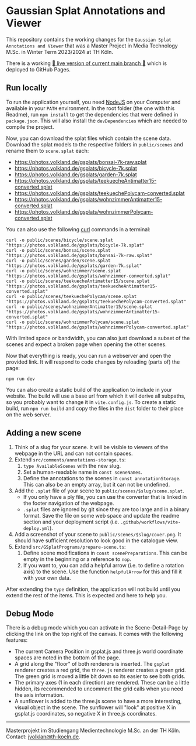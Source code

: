 # Gaussian Splat Annotations and Viewer

This repository contains the working changes for the `Gaussian Splat Annotations and Viewer` that was a Master Project in Media Technology M.Sc. in Winter Term 2023/2024 at TH Köln.

There is a working [🚀 live version of current main branch 🚀](https://jeyemwey.github.io/webxr-gsplats/) which is deployed to GitHub Pages.

## Run locally

To run the application yourself, you need [NodeJS](https://nodejs.org/en) on your Computer and available in your `PATH` environment.
In the root folder (the one with this Readme), run `npm install` to get the dependencies that were defined in `package.json`. This will also install the `devDependencies` which are needed to compile the project. 

Now, you can download the splat files which contain the scene data.
Download the splat models to the respective folders in `public/scenes` and rename them to `scene.splat` each:

* https://photos.volkland.de/gsplats/bonsai-7k-raw.splat
* https://photos.volkland.de/gsplats/bicycle-7k.splat
* https://photos.volkland.de/gsplats/garden-7k.splat
* https://photos.volkland.de/gsplats/teekuecheAntimatter15-converted.splat
* https://photos.volkland.de/gsplats/teekuechePolycam-converted.splat
* https://photos.volkland.de/gsplats/wohnzimmerAntimatter15-converted.splat
* https://photos.volkland.de/gsplats/wohnzimmerPolycam-converted.splat

You can also use the following [curl](https://curl.se) commands in a terminal:

```shell
curl -o public/scenes/bicycle/scene.splat "https://photos.volkland.de/gsplats/bicycle-7k.splat"
curl -o public/scenes/bonsai/scene.splat "https://photos.volkland.de/gsplats/bonsai-7k-raw.splat"
curl -o public/scenes/garden/scene.splat "https://photos.volkland.de/gsplats/garden-7k.splat"
curl -o public/scenes/wohnzimmer/scene.splat "https://photos.volkland.de/gsplats/wohnzimmer-converted.splat"
curl -o public/scenes/teekuecheAntimatter15/scene.splat "https://photos.volkland.de/gsplats/teekuecheAntimatter15-converted.splat"
curl -o public/scenes/teekuechePolycam/scene.splat "https://photos.volkland.de/gsplats/teekuechePolycam-converted.splat"
curl -o public/scenes/wohnzimmerAntimatter15/scene.splat "https://photos.volkland.de/gsplats/wohnzimmerAntimatter15-converted.splat"
curl -o public/scenes/wohnzimmerPolycam/scene.splat "https://photos.volkland.de/gsplats/wohnzimmerPolycam-converted.splat"
```

With limited space or bandwidth, you can also just download a subset of the scenes and expect a broken page when opening the other scenes. 

Now that everything is ready, you can run a webserver and open the provided link. It will respond to code changes by reloading (parts of) the page:

```shell
npm run dev
```

You can also create a static build of the application to include in your website. The build will use a base url from which it will derive all subpaths, so you probably want to change it in `vite.config.js`. To create a static build, run `npm run build` and copy the files in the `dist` folder to their place on the web server.

## Adding a new scene

1. Think of a slug for your scene. It will be visible to viewers of the webpage in the URL and can not contain spaces. 
2. Extend `src/comments/annotations-storage.ts`:
   1. `type AvailableScenes` with the new slug.
   2. Set a human-readable name in `const sceneNames`.
   3. Define the annotations to the scenes in `const annotationStorage`. This can also be an empty array, but it can not be undefined.
3. Add the `.splat` file of your scene to `public/scenes/$slug/scene.splat`.
   * If you only have a ply file, you can use the converter that is linked in the footer navigation of the webpage.
   * `.splat` files are ignored by git since they are too large and in a binary format. Save the file on some web space and update the readme section and your deployment script (i.e. `.github/workflows/vite-deploy.yml`).
4. Add a screenshot of your scene to `public/scenes/$slug/cover.png`. It should have sufficient resolution to look good in the catalogue view.
3. Extend `src/GSplatPrograms/prepare-scene.ts`:
   1. Define scene modifications in `const scenePreparations`. This can be empty in the beginning or a reference to `nop`.
   2. If you want to, you can add a helpful arrow (i.e. to define a rotation axis) to the scene. Use the function `helpfulArrow` for this and fill it with your own data.

After extending the `type` definition, the application will not build until you extend the rest of the items. This is expected and here to help you.

## Debug Mode

There is a debug mode which you can activate in the Scene-Detail-Page by clicking the link on the top right of the canvas. It comes with the following features:

* The current Camera Position in gsplat.js and three.js world coordinate spaces are noted in the bottom of the page.
* A grid along the "floor" of both renderers is inserted. The `gsplat` renderer creates a red grid, the `three.js` renderer creates a green grid. The green grid is moved a little bit down so its easier to see both grids.
* The primary axes (1 in each direction) are rendered. These can be a little hidden, its recommended to uncomment the grid calls when you need the axis information.
* A sunflower is added to the three.js scene to have a more interesting, visual object in the scene. The sunflower will "look" at positive X in gsplat.js coordinates, so negative X in three.js coordinates.

---
Masterprojekt im Studiengang Medientechnologie M.Sc. an der TH K&ouml;ln. Contact: <jvolklan@th-koeln.de>.